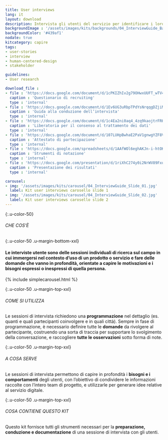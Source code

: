 ```yaml
---
title: User interviews
lang: it
layout: download
description: Intervista gli utenti del servizio per identificare i loro bisogni, motivazioni e frustrazioni
backgroundImage : '/assets/images/kits/backgrounds/04_InterviewGuide_Background.png'
backgroundColor: '#439af1'
nodate: true
kitcategory: capire
tags:
- user-stories
- interview
- human-centered-design
- stakeholder

guidelines:
- User research

download_file :
- file : 'https://docs.google.com/document/d/1cPKIZhIv2g79OHwxUUFT_wTV4X-vO5xFRACeVmf2rfM/edit'
  caption : 'Questionario di recruiting'
  type : 'internal'
- file : 'https://docs.google.com/document/d/1Ev6UG3uRbpTPdYsNrqqgDZjiMpVDvPQk-XfriH2QDac/edit?usp=sharing'
  caption : 'Guida alla conduzione dell’intervista'
  type : 'internal'
- file : 'https://docs.google.com/document/d/1c4Ea2ni0aq4_4zq9kaojtrFRH5QQGKhYZvCo2b1mr2U/edit?usp=sharing'
  caption : 'Liberatoria per il consenso al trattamento dei dati'
  type : 'internal'
- file : 'https://docs.google.com/document/d/107LUHpBwhaE2PaV1gnwgYZF8VcC7Wn4bFX8pB0-aU5w/edit'
  caption : 'Attestato di partecipazione'
  type : 'internal'
- file : 'https://docs.google.com/spreadsheets/d/1AAfWOl6eghAKJn-i-htOKV5j2zSHhAM2IHTNxvxuIWY/edit#gid=1785015941'
  caption : 'Strumenti di notazione'
  type : 'internal'
- file : 'https://docs.google.com/presentation/d/1riXhC274y0i2NrWV89FxuV4s8U3PzjKPnuHaofLT7NQ/edit#slide=id.g351b5d350a_0_0'
  caption : 'Presentazione dei risultati'
  type : 'internal'

carousel:
- img: '/assets/images/kits/carousel/04_InterviewGuide_Slide_01.jpg'
  label: Kit user interviews carosello slide 1
- img: '/assets/images/kits/carousel/04_InterviewGuide_Slide_02.jpg'
  label: Kit user interviews carosello slide 2
---
```


{:.u-color-50}
###### CHE COS’È

{:.u-color-50 .u-margin-bottom-xxl}
#### Le interviste utente sono delle sessioni individuali di **ricerca sul campo** in cui immergersi nel contesto d’uso di un prodotto o servizio e fare delle domande che vanno in profondità, orientate a capire le motivazioni e i bisogni espressi o inespressi di quella persona.

{% include simplecarousel.html  %}

{:.u-color-50 .u-margin-top-xxl}
###### COME SI UTILIZZA
Le sessioni di intervista richiedono una **programmazione** nel dettaglio (es. quanti e quali partecipanti coinvolgere e in quali città). Sempre in fase di programmazione, è necessario definire tutte le **domande** da rivolgere al partecipante, costruendo una sorta di traccia per supportare lo svolgimento della conversazione, e raccogliere **tutte le osservazioni** sotto forma di note.



{:.u-color-50 .u-margin-top-xxl}
###### A COSA SERVE
Le sessioni di intervista permettono di capire in profondità i **bisogni e i comportamenti** degli utenti, con l’obiettivo di condividere le informazioni raccolte con l’intero team di progetto, e utilizzarle per generare idee relative al servizio digitale.

{:.u-color-50 .u-margin-top-xxl}
###### COSA CONTIENE QUESTO KIT
Questo kit fornisce tutti gli strumenti necessari per la **preparazione, conduzione e documentazione** di una sessione di intervista con gli utenti.
